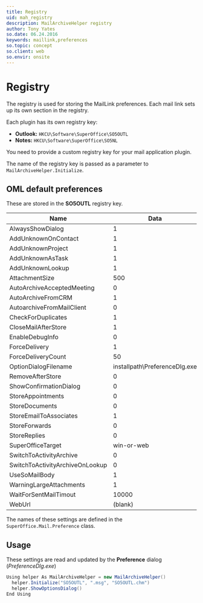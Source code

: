 ```yaml
---
title: Registry
uid: mah_registry
description: MailArchiveHelper registry
author: Tony Yates
so.date: 06.24.2016
keywords: maillink,preferences
so.topic: concept
so.client: web
so.envir: onsite
---
```


# Registry

The registry is used for storing the MailLink preferences. Each mail link sets up its own section in the registry.

Each plugin has its own registry key:

* **Outlook:** `HKCU\Software\SuperOffice\SO5OUTL`
* **Notes:** `HKCU\Software\SuperOffice\SO5NL`

You need to provide a custom registry key for your mail application plugin.

The name of the registry key is passed as a parameter to `MailArchiveHelper.Initialize`.

## OML default preferences

These are stored in the **SO5OUTL** registry key.

| Name | Data |
|--|---|
| AlwaysShowDialog | 1 |
| AddUnknownOnContact | 1 |
| AddUnknownProject | 1 |
| AddUnknownAsTask | 1 |
| AddUnknownLookup | 1 |
| AttachmentSize | 500 |
| AutoArchiveAcceptedMeeting | 0 |
| AutoArchiveFromCRM | 1 |
| AutoarchiveFromMailClient | 0 |
| CheckForDuplicates | 1 |
| CloseMailAfterStore | 1 |
| EnableDebugInfo | 0 |
| ForceDelivery | 1 |
| ForceDeliveryCount | 50 |
| OptionDialogFilename | installpath\PreferenceDlg.exe |
| RemoveAfterStore | 0 |
| ShowConfirmationDialog | 0 |
| StoreAppointments | 0 |
| StoreDocuments | 0 |
| StoreEmailToAssociates | 1 |
| StoreForwards | 0 |
| StoreReplies | 0 |
| SuperOfficeTarget | win-or-web |
| SwitchToActivityArchive | 0 |
| SwitchToActivityArchiveOnLookup | 0 |
| UseSoMailBody | 1 |
| WarningLargeAttachments | 1 |
| WaitForSentMailTimout | 10000 |
| WebUrl | (blank) |

The names of these settings are defined in the `SuperOffice.Mail.Preference` class.

## Usage

These settings are read and updated by the **Preference** dialog (*PreferenceDlg.exe*)

```csharp
Using helper As MailArchiveHelper = new MailArchiveHelper()
  helper.Initialize("SO5OUTL", ".msg", "SO5OUTL.chm")
  helper.ShowOptionsDialog()
End Using
```
